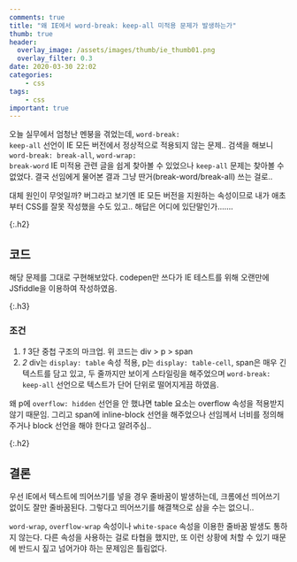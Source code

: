 ```yaml
---
comments: true
title: "왜 IE에서 word-break: keep-all 미적용 문제가 발생하는가"
thumb: true
header:
  overlay_image: /assets/images/thumb/ie_thumb01.png
  overlay_filter: 0.3
date: 2020-03-30 22:02
categories:
    - css
tags:
    - css
important: true
---
```

오늘 실무에서 엄청난 멘붕을 겪었는데, <code>word-break: keep-all</code> 선언이 IE 모든 버전에서 정상적으로 적용되지 않는 문제.. 검색을 해보니 <code>word-break: break-all</code>, <code>word-wrap: break-word</code> IE 미적용 관련 글을 쉽게 찾아볼 수 있었으나 <code>keep-all</code> 문제는 찾아볼 수 없었다. 결국 선임에게 물어본 결과 그냥 딴거(break-word/break-all) 쓰는 걸로..

대체 원인이 무엇일까? 버그라고 보기엔 IE 모든 버전을 지원하는 속성이므로 내가 애초부터 CSS를 잘못 작성했을 수도 있고.. 해답은 어디에 있단말인가.......

{:.h2}
## 코드

<script async src="//jsfiddle.net/dmitry762/psgk8hcf/12/embed/html,css,result/"></script>

해당 문제를 그대로 구현해보았다. codepen만 쓰다가 IE 테스트를 위해 오랜만에 JSfiddle을 이용하여 작성하였음.

{:.h3}
### <span>조건</span>

<div class="cont-box type1">
  <ol class="bu-list--num type2">
    <li>
      <em class="num">1</em> 3단 중첩 구조의 마크업. 위 코드는 div &gt; p &gt; span
    </li>
    <li>
      <em class="num">2</em> div는 <code>display: table</code> 속성 적용, p는 <code>display: table-cell</code>, span은 매우 긴 텍스트를 담고 있고, 두 줄까지만 보이게 스타일링을 해주었으며 <code>word-break: keep-all</code> 선언으로 텍스트가 단어 단위로 떨어지게끔 하였음.
    </li>
  </ol>
</div>

왜 p에 <code>overflow: hidden</code> 선언을 안 했냐면 table 요소는 overflow 속성을 적용받지 않기 때문임. 그리고 span에 inline-block 선언을 해주었으나 선임께서 너비를 정의해주거나 block 선언을 해야 한다고 알려주심..

{:.h2}
## 결론
우선 IE에서 텍스트에 띄어쓰기를 넣을 경우 줄바꿈이 발생하는데, 크롬에선 띄어쓰기 없이도 잘만 줄바꿈된다. 그렇다고 띄어쓰기를 해결책으로 삼을 수는 없으니..

<code>word-wrap</code>, <code>overflow-wrap</code> 속성이나 <code>white-space</code> 속성을 이용한 줄바꿈 발생도 통하지 않는다. 다른 속성을 사용하는 걸로 타협을 했지만, 또 이런 상황에 처할 수 있기 때문에 반드시 짚고 넘어가야 하는 문제임은 틀림없다.